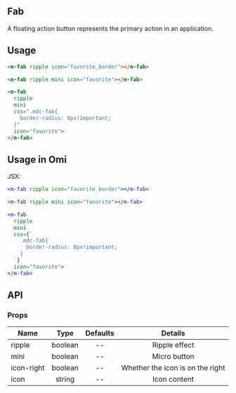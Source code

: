 ## Fab 

A floating action button represents the primary action in an application.

## Usage

```html
<m-fab ripple icon="favorite_border"></m-fab>

<m-fab ripple mini icon="favorite"></m-fab>

<m-fab
  ripple
  mini
  css=".mdc-fab{
    border-radius: 8px!important;
  }"
  icon="favorite">
</m-fab>
```

## Usage in Omi

JSX:

```jsx
<m-fab ripple icon="favorite_border"></m-fab>

<m-fab ripple mini icon="favorite"></m-fab>

<m-fab
  ripple
  mini
  css={`
    .mdc-fab{
      border-radius: 8px!important;
    }
  `}
  icon="favorite">
</m-fab>
```

## API

### Props

|  **Name**  | **Type**        | **Defaults**  | **Details**  |
| ------------- |:-------------:|:-----:|:-------------:|
| ripple | boolean | -- | Ripple effect |
| mini | boolean | -- | Micro button |
| icon-right | boolean | -- | Whether the icon is on the right |
| icon | string | -- | Icon content |
